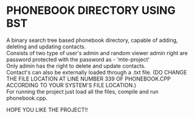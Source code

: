 # PHONEBOOK DIRECTORY USING BST
A binary search tree based phonebook directory, capable of adding, deleting and updating contacts.   
Consists of two type of user's admin and random viewer admin right are password protected with the password as - 'mte-project'   
Only admin has the right to delete and update contacts.  
Contact's can also be externally loaded through a .txt file. (DO CHANGE THE FILE LOCATION AT LINE NUMBER 339 OF PHONEBOOK.CPP ACCORDING TO YOUR SYSTEM'S FILE LOCATION.)  
For running the project just load all the files, compile and run phonebook.cpp.  
  

HOPE YOU LIKE THE PROJECT!!